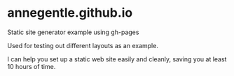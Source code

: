 # annegentle.github.io
Static site generator example using gh-pages

Used for testing out different layouts as an example.

I can help you set up a static web site easily and cleanly, saving you at least 10 hours of time.

